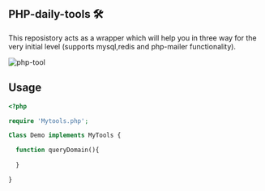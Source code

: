 ## PHP-daily-tools 🛠

This reposistory acts as a wrapper which will help you in three way for the very initial level (supports mysql,redis and php-mailer functionality).

![php-tool](https://i.imgur.com/LJZ1qkr.png)


## Usage

```php
<?php

require 'Mytools.php';

Class Demo implements MyTools {

  function queryDomain(){
    
  }

}

```
